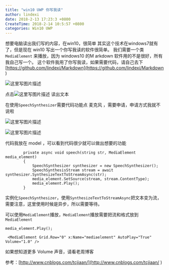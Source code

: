 ```yaml
---
title: "win10 UWP 你写我读"
author: lindexi
date: 2018-2-13 17:23:3 +0800
CreateTime: 2018-2-14 10:5:57 +0800
categories: Win10 UWP
---
```


想要电脑读出我们写的内容，在win10，很简单
其实这个技术在windows7就有了，但是现在 win10 写出一个你写我读的软件很简单。
我们需要一个类 `MediaElement` 来播放，因为 windows10 的M arkdown 软件用的不是很好，所有我自己写一个。
这个软件我用了你写我读，如果需要代码，请自己去下 [https://github.com/lindexi/Markdown](https://github.com/lindexi/Markdown )

<!--more-->



![这里写图片描述](http://img.blog.csdn.net/20160229103133774)

点击![这里写图片描述](http://img.blog.csdn.net/20160229103154353) 读出文本

在使用`SpeechSynthesizer`需要代码功能点 麦克风 ，需要申请，申请方式我就不说啦

![这里写图片描述](http://img.blog.csdn.net/20160229103615577)

![这里写图片描述](http://img.blog.csdn.net/20160229103657266)

代码我放在 model ，可以看到代码很少就可以做出想要的功能

```
        private async void speech(string str, MediaElement media_element)
        {
            SpeechSynthesizer synthesizer = new SpeechSynthesizer();
            SpeechSynthesisStream stream = await synthesizer.SynthesizeTextToStreamAsync(str);
            media_element.SetSource(stream, stream.ContentType);
            media_element.Play();
        }
```

实例化`SpeechSynthesizer`，使用`SynthesizeTextToStreamAsync`把文本变为流，需要注意，这里使用时候是异步，所以需要等待。

可以使用`MediaElement`播放，`MediaElement`播放需要把流和格式放到`MediaElement`


```
media_element.Play();
```

```
 <MediaElement Grid.Row="0" x:Name="mediaelement" AutoPlay="True" Volume="1.0" />
```

如果想知道更多
Volume 声音，请看老周博客

参考：[http://www.cnblogs.com/tcjiaan/](http://www.cnblogs.com/tcjiaan/ )

